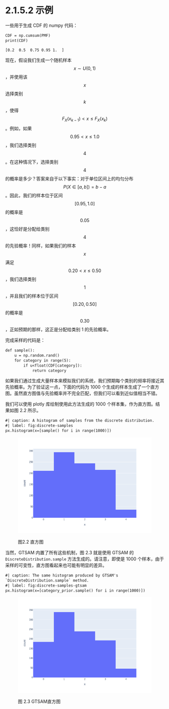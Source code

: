 # 2.1.5.2 示例

一些用于生成 CDF 的 numpy 代码：

```
CDF = np.cumsum(PMF)
print(CDF)
```

```
[0.2  0.5  0.75 0.95 1.  ]
```

现在，假设我们生成一个随机样本$$x\sim U(0,1)$$
，并使用该$$x$$
选择类别$$k$$
，使得$$F_X(x_{k-1}) < x \leq F_X(x_k)$$
。例如，如果$$0.95 < x \leq 1.0$$
，我们选择类别 $$4$$ 。在这种情况下，选择类别 $$4$$ 的概率是多少？答案来自于以下事实：对于单位区间上的均匀分布$$P(X \in [a,b])=b-a$$
。因此，我们的样本位于区间$$[0.95,1.0]$$
的概率是$$0.05$$
，这恰好是分配给类别 $$4$$ 的先验概率！同样，如果我们的样本$$x$$
满足$$0.20 < x \leq 0.50$$
，我们选择类别 $$1$$，并且我们的样本位于区间$$[0.20,0.50]$$
的概率是$$0.30$$
，正如预期的那样，这正是分配给类别 1 的先验概率。

完成采样的代码是：

```
def sample():
    u = np.random.rand()
    for category in range(5):
        if u<float(CDF[category]):
            return category
```

如果我们通过生成大量样本来模拟我们的系统，我们预期每个类别的频率将接近其先验概率。为了验证这一点，下面的代码为 1000 个生成的样本生成了一个直方图。虽然直方图值与先验概率并不完全匹配，但我们可以看到近似值相当不错。

我们可以使用 plotly 库绘制使用此方法生成的 1000 个样本集，作为直方图。结果如图 2.2 所示。

```
#| caption: A histogram of samples from the discrete distribution.
#| label: fig:discrete-samples
px.histogram(x=[sample() for i in range(1000)])
```

<figure><img src="../../../.gitbook/assets/image (2) (1).png" alt=""><figcaption><p>图2.2 直方图</p></figcaption></figure>

当然，GTSAM 内置了所有这些机制，图 2.3 就是使用 GTSAM 的 `DiscreteDistribution.sample` 方法生成的。请注意，即使是 1000 个样本，由于采样的可变性，直方图看起来也可能有明显的差异。

```
#| caption: The same histogram produced by GTSAM's `DiscreteDistribution.sample` method.
#| label: fig:discrete-samples-gtsam
px.histogram(x=[category_prior.sample() for i in range(1000)])
```

<figure><img src="../../../.gitbook/assets/image (1) (1) (1) (1).png" alt=""><figcaption><p>图 2.3 GTSAM直方图</p></figcaption></figure>
